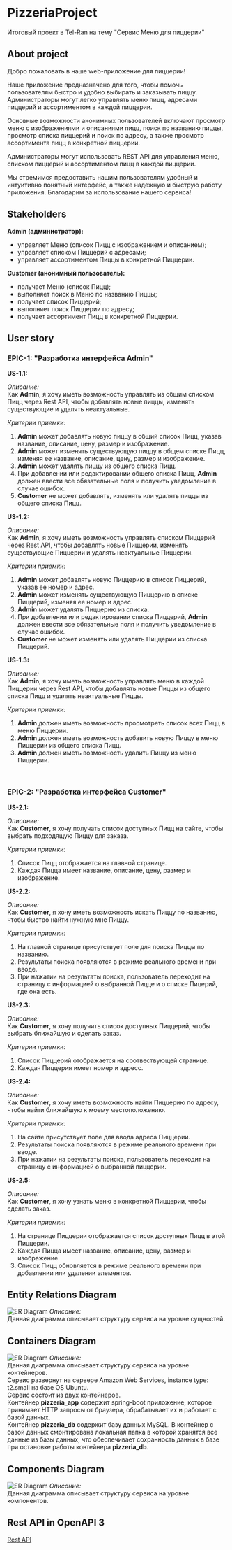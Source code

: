 # PizzeriaProject

Итоговый проект в Tel-Ran на тему "Сервис Меню для пиццерии"

## About project

Добро пожаловать в наше web-приложение для пиццерии!

Наше приложение предназначено для того, чтобы помочь пользователям быстро и удобно выбирать и заказывать пиццу. Администраторы могут легко управлять меню пицц, адресами пиццерий и ассортиментом в каждой пиццерии.

Основные возможности анонимных пользователей включают просмотр меню с изображениями и описаниями пицц, поиск по названию пиццы, просмотр списка пиццерий и поиск по адресу, а также просмотр ассортимента пицц в конкретной пиццерии.

Администраторы могут использовать REST API для управления меню, списком пиццерий и ассортиментом пицц в каждой пиццерии.

Мы стремимся предоставить нашим пользователям удобный и интуитивно понятный интерфейс, а также надежную и быструю работу приложения. Благодарим за использование нашего сервиса!

## Stakeholders

**Admin (администратор):**

- управляет Меню (список Пицц с изображением и описанием);
- управляет списком Пиццерий с адресами;
- управляет ассортиментом Пиццы в конкретной Пиццерии.

**Customer (анонимный пользователь):**

- получает Меню (список Пицц);
- выполняет поиск в Меню по названию Пиццы;
- получает список Пиццерий;
- выполняет поиск Пиццерии по адресу;
- получает ассортимент Пицц в конкретной Пиццерии.

## User story

### EPIC-1: "Разработка интерфейса Admin"

**US-1.1:**

*Описание:* <br> Как **Admin**, я хочу иметь возможность управлять из общим списком Пицц через Rest API, чтобы добавлять новые пиццы, изменять существующие и удалять неактуальные.

*Критерии приемки:*
1.	**Admin** может добавлять новую пиццу в общий список Пицц, указав название, описание, цену, размер и изображение.
2.	**Admin** может изменять существующую пиццу в общем списке Пицц, изменяя ее название, описание, цену, размер и изображение.
3.	**Admin** может удалять пиццу из общего списка Пицц.
4.	При добавлении или редактировании общего списка Пицц, **Admin** должен ввести все обязательные поля и получить уведомление в случае ошибок.
5.	**Customer** не может добавлять, изменять или удалять пиццы из общего списка Пицц.

**US-1.2:**

*Описание:* <br> Как **Admin**, я хочу иметь возможность управлять списком Пиццерий через Rest API, чтобы добавлять новые Пиццерии, изменять существующие Пиццерии и удалять неактуальные Пиццерии.

*Критерии приемки:*
1.	**Admin** может добавлять новую Пиццерию в список Пиццерий, указав ее номер и адрес.
2.	**Admin** может изменять существующую Пиццерию в списке Пиццерий, изменяя ее номер и адрес.
3.	**Admin** может удалять Пиццерию из списка.
4.	При добавлении или редактировании списка Пиццерий, **Admin** должен ввести все обязательные поля и получить уведомление в случае ошибок.
5.	**Customer** не может изменять или удалять Пиццерии из списка Пиццерий.

**US-1.3:**

*Описание:* <br> Как **Admin**, я хочу иметь возможность управлять меню в каждой Пиццерии через Rest API, чтобы добавлять новые Пиццы из общего списка Пицц и удалять неактуальные Пиццы.

*Критерии приемки:*
1.	**Admin** должен иметь возможность просмотреть список всех Пицц в меню Пиццерии.
2.	**Admin** должен иметь возможность добавить новую Пиццу в меню Пиццерии из общего списка Пицц.
3.	**Admin** должен иметь возможность удалить Пиццу из меню Пиццерии.
<br>

### EPIC-2: "Разработка интерфейса Customer"

**US-2.1:**

*Описание:* <br> Как **Customer**, я хочу получать список доступных Пицц на сайте, чтобы выбрать подходящую Пиццу для заказа.

*Критерии приемки:*
1.	Список Пицц отображается на главной странице.
2.	Каждая Пицца имеет название, описание, цену, размер и изображение.

**US-2.2:**

*Описание:* <br> Как **Customer**, я хочу иметь возможность искать Пиццу по названию, чтобы быстро найти нужную мне Пиццу.

*Критерии приемки:*
1. На главной странице присутствует поле для поиска Пиццы по названию.
2. Результаты поиска появляются в режиме реального времени при вводе.
3. При нажатии на результаты поиска, пользователь переходит на страницу с информацией о выбранной Пицце и о списке Пицерий, где она есть.

**US-2.3:**

*Описание:* <br> Как **Customer**, я хочу получить список доступных Пиццерий, чтобы выбрать ближайшую и сделать заказ.

*Критерии приемки:*
1. Список Пиццерий отображается на соотвествующей странице.
2.	Каждая Пиццерия имеет номер и адресс.

**US-2.4:**

*Описание:* <br> Как **Customer**, я хочу иметь возможность найти Пиццерию по адресу, чтобы найти ближайшую к моему местоположению.

*Критерии приемки:*
1.	На сайте присутствует поле для ввода адреса Пиццерии.
2.	Результаты поиска появляются в режиме реального времени при вводе.
3.	При нажатии на результаты поиска, пользователь переходит на страницу с информацией о выбранной пиццерии.

**US-2.5:**

*Описание:* <br> Как **Customer**, я хочу узнать меню в конкретной Пиццерии, чтобы сделать заказ.

*Критерии приемки:*
1.	На странице Пиццерии отображается список доступных Пицц в этой Пиццерии.
2.	Каждая Пицца имеет название, описание, цену, размер и изображение.
3.	Список Пицц обновляется в режиме реального времени при добавлении или удалении элементов.

## Entity Relations Diagram
![ER Diagram](https://github.com/DKiyash/PizzeriaFinalProject/blob/f5d5055c5a9e0e5c94a33b7c6476223f2304e0dd/documents/ER%20Diagram.jpg)
*Описание:* <br> Данная диаграмма описывает структуру сервиса на уровне сущностей. <br>

## Containers Diagram
![ER Diagram](https://github.com/DKiyash/PizzeriaFinalProject/blob/3f5bdd589f903b022bf0f4cd7d911b92fc4527ac/documents/Containers%20Diagram.jpg)
*Описание:* <br> Данная диаграмма описывает структуру сервиса на уровне контейнеров. <br>
Сервис развернут на сервере Amazon Web Services, instance type: t2.small на базе OS Ubuntu. <br>
Сервис состоит из двух контейнеров. <br>
Контейнер **pizzeria_app** содержит spring-boot приложение, которое принимает HTTP запросы от браузера,
обрабатывает их и работает с базой данных. <br>
Контейнер **pizzeria_db** содержит базу данных MySQL. В контейнер с базой данных смонтирована
локальная папка в которой хранятся все данные из базы данных, что обеспечивает сохранность данных в базе при остановке
работы контейнера **pizzeria_db**.

## Components Diagram
![ER Diagram](https://github.com/DKiyash/PizzeriaFinalProject/blob/master/documents/Components%20Diagram.png)
*Описание:* <br> Данная диаграмма описывает структуру сервиса на уровне компонентов. <br>

## Rest API in OpenAPI 3
[Rest API](https://github.com/DKiyash/PizzeriaFinalProject/blob/master/documents/openapi.yaml)
